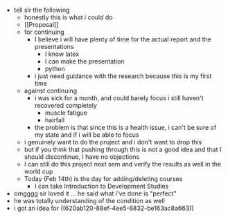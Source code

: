 - tell sir the following
	- honestly this is what i could do
	- [[Proposal]]
	- for continuing
		- I believe i will have plenty of time for the actual report and the presentations
			- I know latex
			- I can make the presentation
			- python
		- i just need guidance with the research because this is my first time
	- against continuing
		- i was sick for a month, and could barely focus
		  i still haven't recovered completely
			- muscle fatigue
			- hairfall
		- the problem is that since this is a health issue, i can't be sure of my state and if i will be able to focus
	- i genuinely want to do the project and i don't want to drop this
	- but if you think that pushing through this is not a good idea and that I should discontinue, I have no objections
	- I can still do this project next sem and verify the results as well in the world cup
	- Today (Feb 14th) is the day for adding/deleting courses
		- I can take Introduction to Development Studies
- omgggg sir loved it ... he said what i've done is "perfect"
- he was totally understanding of the condition as well
- i got an idea for ((620ab120-88ef-4ee5-8832-be163ac8a663))